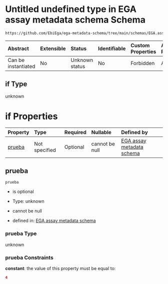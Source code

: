 # Untitled undefined type in EGA assay metadata schema Schema

```txt
https://github.com/EbiEga/ega-metadata-schema/tree/main/schemas/EGA.assay.json#/properties/assay_type_specifications/properties/array_assay_specifications/anyOf/2/if
```



| Abstract            | Extensible | Status         | Identifiable | Custom Properties | Additional Properties | Access Restrictions | Defined In                                                                 |
| :------------------ | :--------- | :------------- | :----------- | :---------------- | :-------------------- | :------------------ | :------------------------------------------------------------------------- |
| Can be instantiated | No         | Unknown status | No           | Forbidden         | Allowed               | none                | [EGA.assay.json\*](../../../schemas/EGA.assay.json "open original schema") |

## if Type

unknown

# if Properties

| Property          | Type          | Required | Nullable       | Defined by                                                                                                                                                                                                                                                                                                                                                            |
| :---------------- | :------------ | :------- | :------------- | :-------------------------------------------------------------------------------------------------------------------------------------------------------------------------------------------------------------------------------------------------------------------------------------------------------------------------------------------------------------------- |
| [prueba](#prueba) | Not specified | Optional | cannot be null | [EGA assay metadata schema](ega-11-properties-assay-type-specifications-properties-specifications-of-an-array-assay-anyof-4-labels-per-array-check-if-properties-prueba.md "https://github.com/EbiEga/ega-metadata-schema/tree/main/schemas/EGA.assay.json#/properties/assay_type_specifications/properties/array_assay_specifications/anyOf/2/if/properties/prueba") |

## prueba



`prueba`

* is optional

* Type: unknown

* cannot be null

* defined in: [EGA assay metadata schema](ega-11-properties-assay-type-specifications-properties-specifications-of-an-array-assay-anyof-4-labels-per-array-check-if-properties-prueba.md "https://github.com/EbiEga/ega-metadata-schema/tree/main/schemas/EGA.assay.json#/properties/assay_type_specifications/properties/array_assay_specifications/anyOf/2/if/properties/prueba")

### prueba Type

unknown

### prueba Constraints

**constant**: the value of this property must be equal to:

```json
4
```
